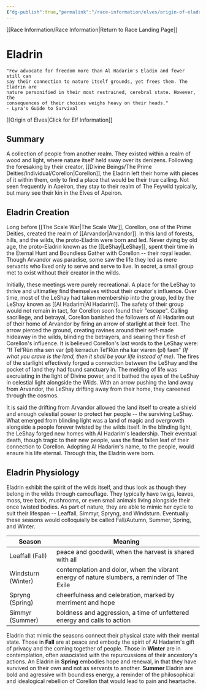 ```yaml
---
{"dg-publish":true,"permalink":"/race-information/elves/origin-of-eladrin/","dgHomeLink":true,"dgPassFrontmatter":false}
---
```


[[Race Information/Race Information|Return to Race Landing Page]]
# Eladrin
	"Few advocate for freedom more than Al Hadarim's Eladin and fewer still can 
	say their connection to nature itself grounds, yet frees them. The Eladrin are 
	nature personified in their most restrained, cerebral state. However, the 
	consequences of their choices weighs heavy on their heads." 
	- Lyra's Guide to Survival
	
[[Origin of Elves|Click for Elf Information]]

## Summary
A collection of people from another realm. They existed within a realm of wood and light, where nature itself held sway over its denizens. Following the foresaking by their creator, [[Divine Beings/The Prime Deities/Individual/Corellon|Corellon]], the Eladrin left their home with pieces of it within them, only to find a place that would be their true calling. Not seen frequently in Apeiron, they stay to their realm of The Feywild typically, but many see their kin in the Elves of Apeiron. 

## Eladrin Creation
Long before [[The Scale War|The Scale War]], Corellon, one of the Prime Deities, created the realm of [[Arvandor|Arvandor]]. In this land of forests, hills, and the wilds, the proto-Eladrin were born and led. Never dying by old age, the proto-Eladrin known as the [[LeShay|LeShay]], spent their time in the Eternal Hunt and Boundless Gather with Corellon -- their royal leader. Though Arvandor was paradise, some saw the life they led as mere servants who lived only to serve and serve to live. In secret, a small group met to exist without their creator in the wilds. 

Initially, these meetings were purely recreational. A place for the LeShay to thrive and ultimatley find themselves without their creator's influence. Over time, most of the LeShay had taken membership into the group, led by the LeShay known as [[Al Hadarim|Al Hadarim]]. The safety of their group would not remain in tact, for Corellon soon found their "escape". Calling sacriliege, and betrayal, Corellon banished the followers of Al Hadarim out of their home of Arvandor by firing an arrow of starlight at their feet. The arrow pierced the ground, creating ravines around their self-made hideaway in the wilds, blinding the betrayers, and searing their flesh of Corellon's influence. It is believed Corellon's last words to the LeShay were: "If Tel'Rûn nha sen var (pl) kerradun Tel'Rûn nha kar viaren (pl) faen" *(If what you crave is the land, then it shall be your life instead of me)*. The fires of the starlight effectively forged a connection between the LeShay and the pocket of land they had found sanctuary in. The melding of life was excruiating in the light of Divine power, and it bathed the eyes of the LeShay in celestial light alongside the Wilds. With an arrow pushing the land away from Arvandor, the LeShay drifting away from their home, they careened through the cosmos. 

It is said the drifting from Arvandor allowed the land itself to create a shield and enough celestial power to protect her people -- the surviving LeShay. What emerged from blinding light was a land of magic and overgrowth alongside a people forever twisted by the wilds itself. In the blinding light, the LeShay forged new homes with Al Hadarim's leadership. Their eventual death, though tragic to their new people, was the final fallen leaf of their connection to Corellon. Adopting Al Hadarim's name, to the people, would ensure his life eternal. Through this, the Eladrin were born. 

## Eladrin Physiology
Eladrin exhibit the spirit of the wilds itself, and thus look as though they belong in the wilds through camouflage. They typically have twigs, leaves, moss, tree bark, mushrooms, or even small animals living alongside their once twisted bodies. As part of nature, they are able to mimic her cycle to suit their lifespan -- Leaffall, Simmyr, Spryng, and Windsturn. Eventually these seasons would colloquially be called Fall/Autumn, Summer, Spring, and Winter. 

| Season             | Meaning                                                                                      |
| ------------------ | -------------------------------------------------------------------------------------------- |
| Leaffall (Fall)    | peace and goodwill, when the harvest is shared with all                                      |
| Windsturn (Winter) | contemplation and dolor, when the vibrant energy of nature slumbers, a reminder of The Exile |
| Spryng (Spring)    | cheerfulness and celebration, marked by merriment and hope                                   |
| Simmyr (Summer)    | boldness and aggression, a time of unfettered energy and calls to action                     |

Eladrin that mimic the seasons connect their physical state with their mental state. Those in **Fall** are at peace and embody the spirit of Al Hadarim's gift of privacy and the coming together of people. Those in **Winter** are in contemplation, often associated with the repurcussions of their ancestory's actions. An Eladrin in **Spring** embodies hope and renewal, in that they have survived on their own and not as servants to another. **Summer** Eladrin are bold and agressive with boundless energy, a reminder of the philosophical and idealogical rebellion of Corellon that would lead to pain and heartache. 